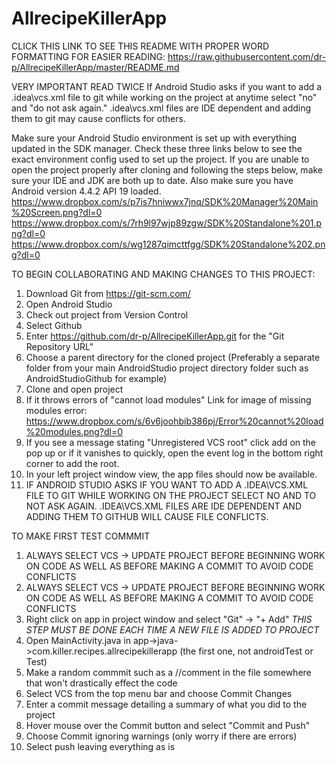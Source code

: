 # AllrecipeKillerApp

CLICK THIS LINK TO SEE THIS README WITH PROPER WORD FORMATTING FOR EASIER READING:
https://raw.githubusercontent.com/dr-p/AllrecipeKillerApp/master/README.md


VERY IMPORTANT READ TWICE
If Android Studio asks if you want to add a .idea\vcs.xml file to git while working on the project at anytime
select "no" and "do not ask again." .idea\vcs.xml files are IDE dependent and adding them to git may cause conflicts for others.


Make sure your Android Studio environment is set up with everything updated in the SDK manager. Check these three links
below to see the exact environment config used to set up the project. If you are unable to open the project properly after cloning and following the steps below, make sure your IDE and JDK are both up to date. Also make sure you have Android version 4.4.2 API 19 loaded.
https://www.dropbox.com/s/p7is7hniwwx7jnq/SDK%20Manager%20Main%20Screen.png?dl=0
https://www.dropbox.com/s/7rh9l97wjp89zgw/SDK%20Standalone%201.png?dl=0
https://www.dropbox.com/s/wg1287qimcttfgg/SDK%20Standalone%202.png?dl=0

TO BEGIN COLLABORATING AND MAKING CHANGES TO THIS PROJECT:
1. Download Git from https://git-scm.com/
2. Open Android Studio
3. Check out project from Version Control
4. Select Github
5. Enter https://github.com/dr-p/AllrecipeKillerApp.git for the "Git Repository URL"
6. Choose a parent directory for the cloned project (Preferably a separate folder from your main AndroidStudio project
directory folder such as AndroidStudioGithub for example)
7. Clone and open project
8. If it throws errors of "cannot load modules" Link for image of missing modules error:  https://www.dropbox.com/s/6v6joohbib386pj/Error%20cannot%20load%20modules.png?dl=0
9. If you see a message stating "Unregistered VCS root" click add on the pop up or if it vanishes to quickly, open the event
   log in the bottom right corner to add the root.
10. In your left project window view, the app files should now be available.
11. IF ANDROID STUDIO ASKS IF YOU WANT TO ADD A .IDEA\VCS.XML FILE TO GIT WHILE WORKING ON THE PROJECT
SELECT NO AND TO NOT ASK AGAIN. .IDEA\VCS.XML FILES ARE IDE DEPENDENT AND ADDING THEM TO GITHUB WILL CAUSE FILE CONFLICTS.

TO MAKE FIRST TEST COMMMIT
1. ALWAYS SELECT VCS -> UPDATE PROJECT BEFORE BEGINNING WORK ON CODE AS WELL AS BEFORE MAKING A COMMIT TO AVOID CODE CONFLICTS
2. ALWAYS SELECT VCS -> UPDATE PROJECT BEFORE BEGINNING WORK ON CODE AS WELL AS BEFORE MAKING A COMMIT TO AVOID CODE CONFLICTS
3. Right click on app in project window and select "Git" -> "+ Add" *THIS STEP MUST BE DONE EACH TIME A NEW FILE IS ADDED TO PROJECT*
4. Open MainActivity.java in app->java->com.killer.recipes.allrecipekillerapp (the first one, not androidTest or Test)
5. Make a random commmit such as a //comment in the file somewhere that won't drastically effect the code
6. Select VCS from the top menu bar and choose Commit Changes
7. Enter a commit message detailing a summary of what you did to the project
8. Hover mouse over the Commit button and select "Commit and Push"
9. Choose Commit ignoring warnings (only worry if there are errors)
10. Select push leaving everything as is
